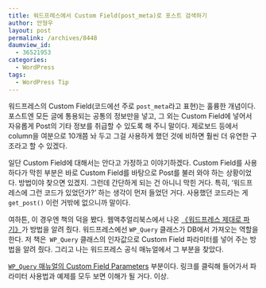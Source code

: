 ```yaml
---
title: 워드프레스에서 Custom Field(post_meta)로 포스트 검색하기
author: 안형우
layout: post
permalink: /archives/8448
daumview_id:
  - 36521953
categories:
  - WordPress
tags:
  - WordPress Tip
---
```

워드프레스의 Custom Field(코드에선 주로 `post_meta`라고 표현)는 훌륭한 개념이다. 포스트엔 모든 글에 통용되는 공통의 정보만을 넣고, 그 외는 Custom Field에 넣어서 자유롭게 Post의 기타 정보를 취급할 수 있도록 해 주니 말이다. 제로보드 등에서 column을 여분으로 10개쯤 놔 두고 그걸 사용하게 했던 것에 비하면 훨씬 더 유연한 구조라고 할 수 있겠다.

일단 Custom Field에 대해서는 안다고 가정하고 이야기하겠다. Custom Field를 사용하다가 막힌 부분은 바로 Custom Field를 바탕으로 Post를 불러 와야 하는 상황이었다. 방법이야 찾으면 있겠지. 그런데 간단하게 되는 건 아니니 막힌 거다. 특히, &#8216;워드프레스에 그런 코드가 있었던가?&#8217; 하는 생각이 먼저 들었던 거다. 사용했던 코드라는 게 `get_post()` 이런 거밖에 없으니까 말이다.

여하튼, 이 경우엔 책의 덕을 봤다. 웹액추얼리북스에서 나온 [《워드프레스 제대로 파기》][1]가 방법을 알려 줬다. 워드프레스에선 `WP_Query` 클래스가 DB에서 가져오는 역할을 한다. 저 책은` WP_Query` 클래스의 인자값으로 Custom Field 파라미터를 넣어 주는 방법을 알려 줬다. 그리고 나는 워드프레스 공식 매뉴얼에서 그 부분을 찾았다.

[`WP_Query` 매뉴얼의 Custom Field Parameters][2] 부분이다. 링크를 클릭해 들어가서 파라미터 사용법과 예제를 모두 보면 이해가 될 거다. 이상.

 [1]: http://books.webactually.com/digwp/?page_id=2
 [2]: http://codex.wordpress.org/Class_Reference/WP_Query#Custom_Field_Parameters